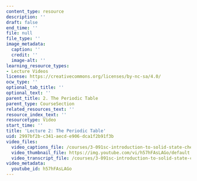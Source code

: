 ```yaml
---
content_type: resource
description: ''
draft: false
end_time: ''
file: null
file_type: ''
image_metadata:
  caption: ''
  credit: ''
  image-alt: ''
learning_resource_types:
- Lecture Videos
license: https://creativecommons.org/licenses/by-nc-sa/4.0/
ocw_type: ''
optional_tab_title: ''
optional_text: ''
parent_title: 2. The Periodic Table
parent_type: CourseSection
related_resources_text: ''
resource_index_text: ''
resourcetype: Video
start_time: ''
title: 'Lecture 2: The Periodic Table'
uid: 2997bf2b-c341-aecd-e906-dca1f2b91f3b
video_files:
  video_captions_file: /courses/3-091sc-introduction-to-solid-state-chemistry-fall-2010/5b0948f51f58529aa03ed82d0c5f7eb6_h57hFAsLAGo.vtt
  video_thumbnail_file: https://img.youtube.com/vi/h57hFAsLAGo/default.jpg
  video_transcript_file: /courses/3-091sc-introduction-to-solid-state-chemistry-fall-2010/4ae966ebdaac2d5a0de6237e808683b0_h57hFAsLAGo.pdf
video_metadata:
  youtube_id: h57hFAsLAGo
---
```

